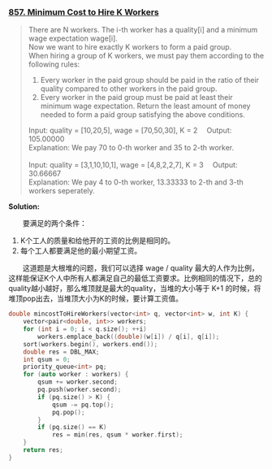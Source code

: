### [857. Minimum Cost to Hire K Workers](https://leetcode.com/problems/minimum-cost-to-hire-k-workers/description/)

> There are N workers.  The i-th worker has a quality[i] and a minimum wage expectation wage[i].\
> Now we want to hire exactly K workers to form a paid group.\
> When hiring a group of K workers, we must pay them according to the following rules:
> 1. Every worker in the paid group should be paid in the ratio of their quality compared to other workers in the paid group.
> 2. Every worker in the paid group must be paid at least their minimum wage expectation.
> Return the least amount of money needed to form a paid group satisfying the above conditions.
> 
> Input: quality = [10,20,5], wage = [70,50,30], K = 2&emsp; Output: 105.00000\
> Explanation: We pay 70 to 0-th worker and 35 to 2-th worker.\
> \
> Input: quality = [3,1,10,10,1], wage = [4,8,2,2,7], K = 3&emsp; Output: 30.66667\
> Explanation: We pay 4 to 0-th worker, 13.33333 to 2-th and 3-th workers seperately. 

**Solution:**

&emsp;&emsp;要满足的两个条件：
1. K个工人的质量和给他开的工资的比例是相同的。
2. 每个工人都要满足他的最小期望工资。

&emsp;&emsp;这道题是大根堆的问题，我们可以选择 wage / quality 最大的人作为比例，这样能保证K个人中所有人都满足自己的最低工资要求。比例相同的情况下，总的quality越小越好，那么堆顶就是最大的quality，当堆的大小等于 K+1 的时候，将堆顶pop出去，当堆顶大小为K的时候，要计算工资值。
```cpp
double mincostToHireWorkers(vector<int> q, vector<int> w, int K) {
    vector<pair<double, int>> workers;
    for (int i = 0; i < q.size(); ++i)
        workers.emplace_back((double)(w[i]) / q[i], q[i]);
    sort(workers.begin(), workers.end());
    double res = DBL_MAX;
    int qsum = 0;
    priority_queue<int> pq;
    for (auto worker : workers) {
        qsum += worker.second;
        pq.push(worker.second);
        if (pq.size() > K) {
            qsum -= pq.top();
            pq.pop();
        }
        if (pq.size() == K)
            res = min(res, qsum * worker.first);
    }
    return res;
}
```

